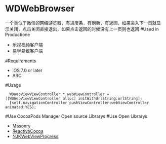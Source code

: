 # WDWebBrowser
一个类似于微信的网络游览器，有进度条，有刷新，有返回，如果进入下一页就显示关闭，点击关闭直接退出，如果点击返回的时候没有上一页则也返回
#Used in Productione
  * 乐视视频客户端
  * 易学易练客户端
  
#Requirements
  * iOS 7.0 or later
  * ARC

#Usage
```objectC
  WDWebViewViewController * webViewController = [[WDWebViewViewController alloc] initWithUrlString:urlString];
  [self.navigationController pushViewController:webViewController animated:YES];
```
#Use CocoaPods Manager Open source Librarys
#Use Open Librarys
  * [Masonry](https://github.com/cloudkite/Masonry)
  * [ReactiveCocoa](https://github.com/ReactiveCocoa/ReactiveCocoa)
  * [NJKWebViewProgress](https://github.com/ninjinkun/NJKWebViewProgress)
